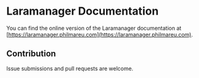 # Laramanager Documentation

You can find the online version of the Laramanager documentation at [https://laramanager.philmareu.com](https://laramanager.philmareu.com).

## Contribution

Issue submissions and pull requests are welcome.